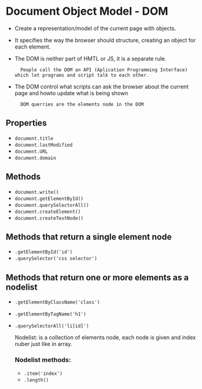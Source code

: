 # Document Object Model - DOM

- Create a representation/model of the current page with objects.
- It specifies the way the browser should structure, creating an object for each element.
- The DOM is neither part of HMTL or JS, it is a separate rule.

        People call the DOM an API (Aplication Programming Interface) which let programs and script talk to each other.

- The DOM control what scripts can ask the browser about the current page and howto update what is being shown

        DOM querries are the elements node in the DOM

## Properties
- ``document.title`` 
- ``document.lastModified`` 
- ``document.URL`` 
- ``document.domain`` 

## Methods
- ``document.write()`` 
- ``document.getElementById()`` 
- ``document.querySelectorAll()`` 
- ``document.createElement()`` 
- ``document.createTextNode()`` 


## Methods that return a single element node

- ``.getElementById('id')``
- ``.querySelector('css selector')``

## Methods that return one or more elements as a nodelist

- ``.getElementByClassName('class')``
- ``.getElementByTagName('h1')``
- ``.querySelectorAll('li[id]')``

    Nodelist: is a collection of elements node, each node is given and index nuber just like in array.

    ### Nodelist methods:

    - ``.item('index')``
    - ``.length()``

